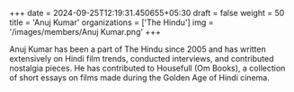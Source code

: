 +++
date = 2024-09-25T12:19:31.450655+05:30
draft = false
weight = 50
title = 'Anuj Kumar'
organizations = ['The Hindu']
img = '/images/members/Anuj Kumar.png'
+++

Anuj Kumar has been a part of The Hindu since 2005 and has written extensively on Hindi film trends, conducted interviews, and contributed nostalgia pieces. He has contributed to Housefull (Om Books), a collection of short essays on films made during the Golden Age of Hindi cinema.
